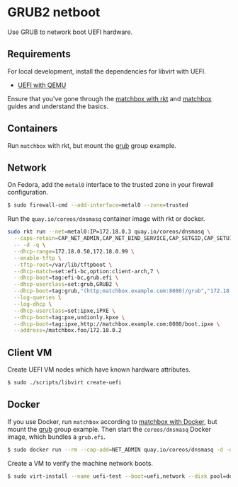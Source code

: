 # GRUB2 netboot

Use GRUB to network boot UEFI hardware.

## Requirements

For local development, install the dependencies for libvirt with UEFI.

* [UEFI with QEMU](https://fedoraproject.org/wiki/Using_UEFI_with_QEMU)

Ensure that you've gone through the [matchbox with rkt](getting-started-rkt.md) and [matchbox](matchbox.md) guides and understand the basics.

## Containers

Run `matchbox` with rkt, but mount the [grub](../examples/groups/grub) group example.

## Network

On Fedora, add the `metal0` interface to the trusted zone in your firewall configuration.

```sh
$ sudo firewall-cmd --add-interface=metal0 --zone=trusted
```

Run the `quay.io/coreos/dnsmasq` container image with rkt or docker.

```sh
sudo rkt run --net=metal0:IP=172.18.0.3 quay.io/coreos/dnsmasq \
  --caps-retain=CAP_NET_ADMIN,CAP_NET_BIND_SERVICE,CAP_SETGID,CAP_SETUID,CAP_NET_RAW \
  -- -d -q \
  --dhcp-range=172.18.0.50,172.18.0.99 \
  --enable-tftp \
  --tftp-root=/var/lib/tftpboot \
  --dhcp-match=set:efi-bc,option:client-arch,7 \
  --dhcp-boot=tag:efi-bc,grub.efi \
  --dhcp-userclass=set:grub,GRUB2 \
  --dhcp-boot=tag:grub,"(http;matchbox.example.com:8080)/grub","172.18.0.2" \
  --log-queries \
  --log-dhcp \
  --dhcp-userclass=set:ipxe,iPXE \
  --dhcp-boot=tag:pxe,undionly.kpxe \
  --dhcp-boot=tag:ipxe,http://matchbox.example.com:8080/boot.ipxe \
  --address=/matchbox.foo/172.18.0.2
```

## Client VM

Create UEFI VM nodes which have known hardware attributes.

```sh
$ sudo ./scripts/libvirt create-uefi
```

## Docker

If you use Docker, run `matchbox` according to [matchbox with Docker](getting-started-docker.md), but mount the [grub](../examples/groups/grub) group example. Then start the `coreos/dnsmasq` Docker image, which bundles a `grub.efi`.

```sh
$ sudo docker run --rm --cap-add=NET_ADMIN quay.io/coreos/dnsmasq -d -q --dhcp-range=172.17.0.43,172.17.0.99 --enable-tftp --tftp-root=/var/lib/tftpboot --dhcp-match=set:efi-bc,option:client-arch,7 --dhcp-boot=tag:efi-bc,grub.efi --dhcp-userclass=set:grub,GRUB2 --dhcp-boot=tag:grub,"(http;matchbox.foo:8080)/grub","172.17.0.2" --log-queries --log-dhcp --dhcp-option=3,172.17.0.1 --dhcp-userclass=set:ipxe,iPXE --dhcp-boot=tag:pxe,undionly.kpxe --dhcp-boot=tag:ipxe,http://matchbox.foo:8080/boot.ipxe --address=/matchbox.foo/172.17.0.2
```

Create a VM to verify the machine network boots.

```sh
$ sudo virt-install --name uefi-test --boot=uefi,network --disk pool=default,size=4 --network=bridge=docker0,model=e1000 --memory=1024 --vcpus=1 --os-type=linux --noautoconsole
```
